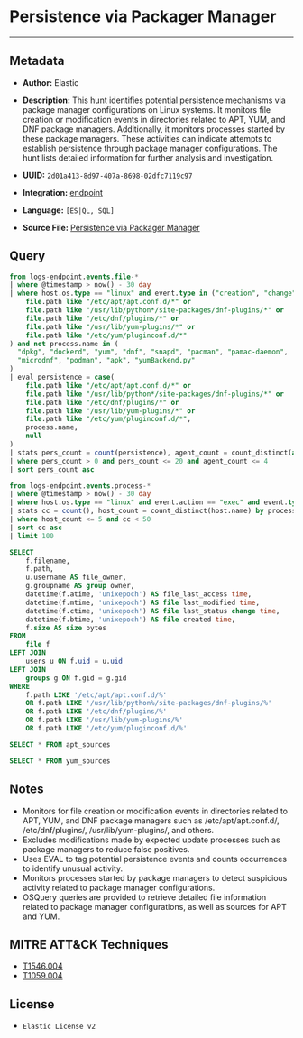 # Persistence via Packager Manager

---

## Metadata

- **Author:** Elastic
- **Description:** This hunt identifies potential persistence mechanisms via package manager configurations on Linux systems. It monitors file creation or modification events in directories related to APT, YUM, and DNF package managers. Additionally, it monitors processes started by these package managers. These activities can indicate attempts to establish persistence through package manager configurations. The hunt lists detailed information for further analysis and investigation.

- **UUID:** `2d01a413-8d97-407a-8698-02dfc7119c97`
- **Integration:** [endpoint](https://docs.elastic.co/integrations/endpoint)
- **Language:** `[ES|QL, SQL]`
- **Source File:** [Persistence via Packager Manager](../queries/persistence_via_package_manager.toml)

## Query

```sql
from logs-endpoint.events.file-*
| where @timestamp > now() - 30 day
| where host.os.type == "linux" and event.type in ("creation", "change") and (
    file.path like "/etc/apt/apt.conf.d/*" or
    file.path like "/usr/lib/python*/site-packages/dnf-plugins/*" or
    file.path like "/etc/dnf/plugins/*" or
    file.path like "/usr/lib/yum-plugins/*" or
    file.path like "/etc/yum/pluginconf.d/*"
) and not process.name in (
  "dpkg", "dockerd", "yum", "dnf", "snapd", "pacman", "pamac-daemon",
  "microdnf", "podman", "apk", "yumBackend.py"
)
| eval persistence = case(
    file.path like "/etc/apt/apt.conf.d/*" or
    file.path like "/usr/lib/python*/site-packages/dnf-plugins/*" or
    file.path like "/etc/dnf/plugins/*" or
    file.path like "/usr/lib/yum-plugins/*" or
    file.path like "/etc/yum/pluginconf.d/*",
    process.name,
    null
)
| stats pers_count = count(persistence), agent_count = count_distinct(agent.id) by process.executable, file.path
| where pers_count > 0 and pers_count <= 20 and agent_count <= 4
| sort pers_count asc
```

```sql
from logs-endpoint.events.process-*
| where @timestamp > now() - 30 day
| where host.os.type == "linux" and event.action == "exec" and event.type == "start" and process.parent.name in ("apt", "yum", "dnf")
| stats cc = count(), host_count = count_distinct(host.name) by process.executable
| where host_count <= 5 and cc < 50
| sort cc asc
| limit 100
```

```sql
SELECT
    f.filename,
    f.path,
    u.username AS file_owner,
    g.groupname AS group owner,
    datetime(f.atime, 'unixepoch') AS file_last_access time,
    datetime(f.mtime, 'unixepoch') AS file last_modified time,
    datetime(f.ctime, 'unixepoch') AS file last_status change time,
    datetime(f.btime, 'unixepoch') AS file created time,
    f.size AS size bytes
FROM
    file f
LEFT JOIN
    users u ON f.uid = u.uid
LEFT JOIN
    groups g ON f.gid = g.gid
WHERE
    f.path LIKE '/etc/apt/apt.conf.d/%'
    OR f.path LIKE '/usr/lib/python%/site-packages/dnf-plugins/%'
    OR f.path LIKE '/etc/dnf/plugins/%'
    OR f.path LIKE '/usr/lib/yum-plugins/%'
    OR f.path LIKE '/etc/yum/pluginconf.d/%'
```

```sql
SELECT * FROM apt_sources
```

```sql
SELECT * FROM yum_sources
```

## Notes

- Monitors for file creation or modification events in directories related to APT, YUM, and DNF package managers such as /etc/apt/apt.conf.d/, /etc/dnf/plugins/, /usr/lib/yum-plugins/, and others.
- Excludes modifications made by expected update processes such as package managers to reduce false positives.
- Uses EVAL to tag potential persistence events and counts occurrences to identify unusual activity.
- Monitors processes started by package managers to detect suspicious activity related to package manager configurations.
- OSQuery queries are provided to retrieve detailed file information related to package manager configurations, as well as sources for APT and YUM.

## MITRE ATT&CK Techniques

- [T1546.004](https://attack.mitre.org/techniques/T1546/004)
- [T1059.004](https://attack.mitre.org/techniques/T1059/004)

## License

- `Elastic License v2`

